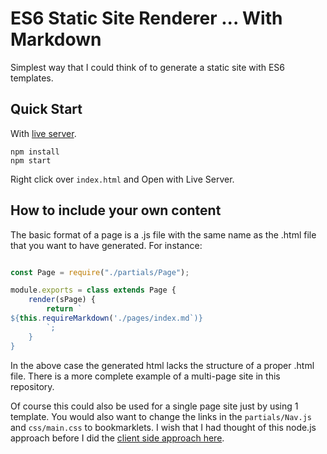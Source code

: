 # ES6 Static Site Renderer ... With Markdown

Simplest way that I could think of to generate a static site with ES6 templates.

## Quick Start

With [live server](https://marketplace.visualstudio.com/items?itemName=ritwickdey.LiveServer).

```
npm install
npm start

```

Right click over `index.html` and Open with Live Server.

## How to include your own content

The basic format of a page is a .js file with the same name as the .html file that you want to have generated. For instance:

``` index.js

const Page = require("./partials/Page");

module.exports = class extends Page {
    render(sPage) {
        return `
${this.requireMarkdown('./pages/index.md`)}
        `;
    }
}

```

In the above case the generated html lacks the structure of a proper .html file. There is a more complete example of a multi-page site in this repository.

Of course this could also be used for a single page site just by using 1 template. You would also want to change the links in the `partials/Nav.js` and `css/main.css` to bookmarklets. I wish that I had thought of this node.js approach before I did the [client side approach here](https://github.com/rhildred/browserBlog).